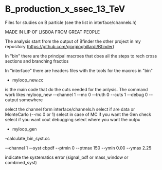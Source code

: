# B_production_x_ssec_13_TeV
Files for studies on B particle (see the list in interface/channels.h)

MADE IN LIP OF LISBOA FROM GREAT PEOPLE


The analysis start from the output of Bfinder the other project in my repository (https://github.com/giorgioghillardi/Bfinder)

In "bin" there are the principal macroes that does all the steps to rech cross sections and branching fractios

In "interface" there are headers files with the tools for the macros in "bin"




- myloop_new.cc

is the main code that do the cuts needed for the anlysis.
The command work likes
myloop_new --channel 1 --mc 0 --truth 0 --cuts 1 --debug 0 --output somewhere

select the channel form interface/channels.h
select if are data or MonteCarlo (--mc 0 or 1)
select in case of MC if you want the Gen check
select if you want cout debugging
select where you want the outpu


- myloop_gen


-calculate_bin_syst.cc

--channel 1 --syst cbpdf  --ptmin 0 --ptmax 150 --ymin 0.00 --ymax 2.25

indicate the systematics error (signal_pdf or mass_window or combined_syst)
